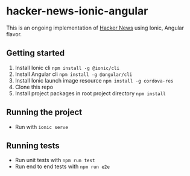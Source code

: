 # hacker-news-ionic-angular

This is an ongoing implementation of [Hacker News](https://news.ycombinator.com/) using Ionic, Angular flavor.

## Getting started

1. Install Ionic cli `npm install -g @ionic/cli`
2. Install Angular cli `npm install -g @angular/cli`
3. Install Ionic launch image resource `npm install -g cordova-res`
4. Clone this repo
5. Install project packages in root project directory `npm install`

## Running the project

* Run with `ionic serve`

## Running tests

* Run unit tests with `npm run test`
* Run end to end tests with `npm run e2e`
